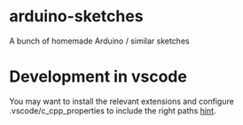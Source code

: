 # arduino-sketches

A bunch of homemade Arduino / similar sketches

# Development in vscode

You may want to install the relevant extensions and configure .vscode/c_cpp_properties to include the right paths [hint](https://stackoverflow.com/a/54510775).
